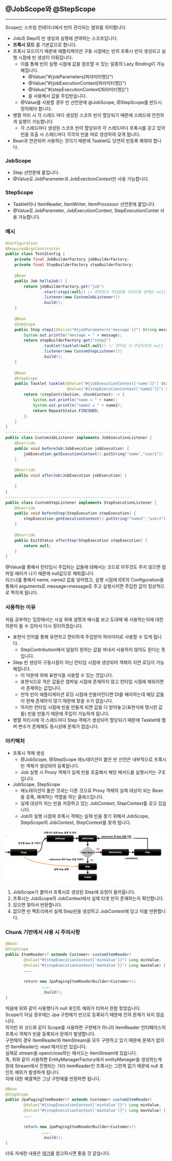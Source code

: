 

## @JobScope와 @StepScope
---
Scope는 스프링 컨테이너에서 빈이 관리되는 범위를 의미합니다.
+ Job과 Step의 빈 생성과 실행에 관여하는 스코프입니다.
+ __프록시 모드__ 를 기본값으로 합니다.
+ 프록시 모드이기 때문에 애플리케이션 구동 시점에는 빈의 프록시 빈이 생성되고 실행 시점에 빈 생성이 이뤄집니다.
    - 이를 통해 빈의 실행 시점에 값을 참조할 수 있는 일종의 Lazy Binding이 가능해집니다.
        - @Value("#{jobParameters[파라미터명]}")
        - @Value("#{jobExecutionContext[파라미터명]}")
        - @Value("#{stepExecutionContext[파라미터명]}")
        - 을 사용해서 값을 주입받습니다.
    - @Value를 사용할 경우 빈 선언문에 @JobScope, @StepScope를 반드시 정의해야 합니다.
+ 병렬 처리 시 각 스레드 마다 생성된 스코프 빈이 할당되기 때문에 스레드에 안전하게 실행이 가능합니다
    - 각 스레드마다 생성된 스코프 빈이 할당되어 각 스레드마다 프록시를 갖고 있어 빈을 호출 시 스레드마다 각각의 빈을 따로 생성하여 갖게 됩니다.
+ Bean과 연관되어 사용하는 것이기 때문에 Tasklet도 당연히 빈등록 해줘야 합니다.

### JobScope
+ Step 선언문에 붙입니다.
+ @Value로 JobParameter과 JobExectionContext만 사용 가능합니다.

### StepScope
+ Tasklet이나 ItemReader, ItemWriter, ItemProcessor 선언문에 붙입니다.
+ @Value로 JobParameter, JobExecutionContext, StepExecutionContet 사용 가능합니다.


### 예시
```java
@Configuration
@RequiredArgsConstructor
public class Test2Config {
    private final JobBuilderFactory jobBuilderFactory;
    private final StepBuilderFactory stepBuilderFactory;

    @Bean
    public Job helloJob() {
        return jobBuilderFactory.get("job")
                .start(step1(null)) // 런타임시 주입받을 것이므로 현재는 null로 주입
                .listener(new CustomJobListener())
                .build();
    }

    @Bean
    @JobScope
    public Step step1(@Value("#{jobParameters['message']}") String message) {
        System.out.println("message = " + message);
        return stepBuilderFactory.get("step1")
                .tasklet(tasklet(null,null)) // 런타임 시 주입되므로 null 
                .listener(new CustomStepListener())
                .build();
    }

    @Bean
    @StepScope
    public Tasklet tasklet(@Value("#{jobExecutionContext['name']}") String name,
                           @Value("#{stepExecutionContext['name2']}") String name2){
        return (stepContribution, chunkContext) -> {
            System.out.println("name = " + name);
            System.out.println("name2 = " + name2);
            return RepeatStatus.FINISHED;
        };
    }
}
-------------------------------------------------------
public class CustomJobListener implements JobExecutionListener {
    @Override
    public void beforeJob(JobExecution jobExecution) {
        jobExecution.getExecutionContext().putString("name","user1");
    }

    @Override
    public void afterJob(JobExecution jobExecution) {

    }
}
-------------------------------------------------------
public class CustomStepListener implements StepExecutionListener {
    @Override
    public void beforeStep(StepExecution stepExecution) {
        stepExecution.getExecutionContext().putString("name2","user2");
    }

    @Override
    public ExitStatus afterStep(StepExecution stepExecution) {
        return null;
    }
}
```
@Value를 통해서 런타임시 주입되는 값들에 대해서는 코드로 아무것도 주지 않으면 컴파일 에러가 나기 때문에 null값으로 채워줍니다.  
리스너를 통해서 name, name2 값을 넣어줬고, 실행 시점에 IDE의 Configuration을 통해서 arguments로 message=message로 주고 실행시키면 주입한 값이 정상적으로 찍히게 됩니다.

### 사용하는 이유
처음 공부하는 입장에서는 사실 위에 설명과 예시를 보고 도대체 왜 사용하는지에 대한 의문이 들 수 있어서 다시 정리하겠습니다.
+ 표현식 언어를 통해 유연하고 편리하게 주입받아 파라미터로 사용할 수 있게 됩니다.
    - StepContribution에서 일일이 원하는 값을 꺼내서 사용하지 않아도 된다는 뜻입니다.
+ Step 빈 생성이 구동시점이 아닌 런타임 시점에 생성되어 객체의 지연 로딩이 가능해집니다.
    - 이 덕분에 위에 표현식을 사용할 수 있는 것입니다.
    - 표현식으로 적은 값들은 컴파일 시점에 존재하지 않고 런타임 시점에 채워지면서 존재하는 값입니다.
    - 만약 빈이 애플리케이션 로딩 시점에 만들어진다면 DI를 해야하는데 해당 값들이 현재 존재하지 않기 때문에 찾을 수가 없습니다.
    - 하지만 런타임 시점에 빈을 만들게 되면 값을 다 받아놓고(표현식에 명시한 값들) 빈을 만들기 때문에 주입이 가능하게 됩니다.
+ 병렬 처리시에 각 스레드마다 Step 객체가 생성되어 할당되기 때문에 Tasklet에 멤버 변수가 존재해도 동시성에 문제가 없습니다.

### 아키텍처
+ 프록시 객체 생성
    - @JobScope, @StepScope 애노테이션이 붙은 빈 선언은 내부적으로 프록시 빈 객체가 생성되어 등록됩니다.
    - Job 실행 시 Proxy 객체가 실제 빈을 호출해서 해당 메서드를 실행시키는 구조 입니다.
+ JobScope, StepScope
    - 애노테이션이 붙은 것과는 다른 것으로 Proxy 객체의 실제 대상이 되는 Bean을 등록, 해제하는 역할을 하는 클래스입니다.
    - 실제 대상이 되는 빈을 저장하고 있는 JobContext, StepContext를 갖고 있습니다.
    - Job의 실행 시점에 프록시 객체는 실제 빈을 찾기 위해서 JobScope, StepScope의 JobContext, StepContext를 찾게 됩니다.


![그림8](https://github.com/backtony/blog-code/blob/master/spring/img/batch/5/5-8.PNG?raw=true)
1. JobScope가 붙어서 프록시로 생성된 Step에 요청이 들어옵니다.
2. 프록시는 JobScope의 JobContext에서 실제 타겟 빈이 존재하는지 확인합니다.
3. 있으면 찾아서 반환합니다.
4. 없으면 빈 팩토리에서 실제 Step빈을 생성하고 JobContext에 담고 이를 반환합니다.

### Chunk 기반에서 사용 시 주의사항
```java
@Bean
@StepScope
public ItemReader<? extends Customer> customItemReader(
        @Value("#{stepExecutionContext['minValue']}") Long minValue,
        @Value("#{stepExecutionContext['maxValue']}") Long maxValue) {
        ....

        return new JpaPagingItemReaderBuilder<Customer>()
                ....
                .build();
}
```
처음에 위와 같이 사용했다가 null 포인트 예외가 터져서 한참 찾았습니다.  
Scope가 아닐 경우에는 Jpa 구현체가 빈으로 등록되기 때문에 전혀 문제가 되지 않습니다.  
하지만 위 코드와 같이 Scope를 사용하면 구현체가 아니라 ItemReader 인터페이스의 프록시 객체가 빈을 등록되서 문제가 발생합니다.  
구현체의 경우 ItemReader와 ItemStream을 모두 구현하고 있기 때문에 문제가 없지만 ItemReader는 read 메서드만 있습니다.  
실제로 stream을 open/close하는 메서드는 ItemStream에 있습니다.  
즉, 위와 같이 사용하면 EntityManagerFactory에서 entityManager을 생성하는게 원래 Stream에서 진행되는 거라 itemReader인 프록시는 그런게 없기 때문에 null 포인트 예외가 발생하게 됩니다.  
이에 대한 해결책은 그냥 구현체를 반환하면 됩니다.
```java
@Bean
@StepScope
public JpaPagingItemReader<? extends Customer> customItemReader(
        @Value("#{stepExecutionContext['minValue']}") Long minValue,
        @Value("#{stepExecutionContext['maxValue']}") Long maxValue) {
        ....

        return new JpaPagingItemReaderBuilder<Customer>()
                ....
                .build();
}
```
더욱 자세한 내용은 [여기](https://jojoldu.tistory.com/132)를 참고하시면 좋을 것 같습니다.


